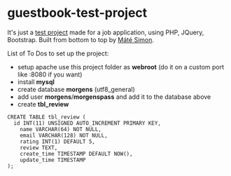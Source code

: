 # guestbook-test-project
It's just a [test project](http://matemoto.com:8083/guestbook) made for a job application, using PHP, JQuery, Bootstrap. Built from bottom to top by [Máté Simon](https://www.linkedin.com/in/máté-simon-85a23b74).


List of To Dos to set up the project:
- setup apache use this project folder as **webroot** (do it on a custom port like :8080 if you want)
- install **mysql**
- create database **morgens** (utf8_general) 
- add user **morgens**/**morgenspass** and add it to the database above
- create **tbl_review** <br/>
```
CREATE TABLE tbl_review (
  id INT(11) UNSIGNED AUTO_INCREMENT PRIMARY KEY,
	name VARCHAR(64) NOT NULL,
	email VARCHAR(128) NOT NULL,
	rating INT(1) DEFAULT 5,
	review TEXT,
	create_time TIMESTAMP DEFAULT NOW(),
	update_time TIMESTAMP
);
```
